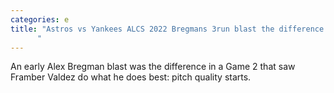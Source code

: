 ```yaml
---
categories: e
title: "Astros vs Yankees ALCS 2022 Bregmans 3run blast the difference maker in Houstons Game 2 win
      "
---
```

An early Alex Bregman blast was the difference in a Game 2 that saw Framber Valdez do what he does best: pitch quality starts.
      